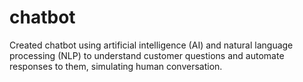 # chatbot
Created chatbot using artificial intelligence (AI) and natural language processing (NLP) to understand customer questions and automate responses to them, simulating human conversation.
